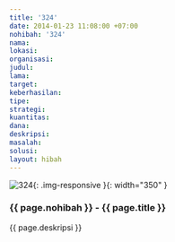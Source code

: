 ```yaml
---
title: '324'
date: 2014-01-23 11:08:00 +07:00
nohibah: '324'
nama:
lokasi:
organisasi:
judul:
lama:
target:
keberhasilan:
tipe:
strategi:
kuantitas:
dana:
deskripsi:
masalah:
solusi:
layout: hibah
---
```


![324](/static/img/hibahcms/324.png){: .img-responsive }{: width="350" }

### {{ page.nohibah }} - {{ page.title }}

{{ page.deskripsi }}
